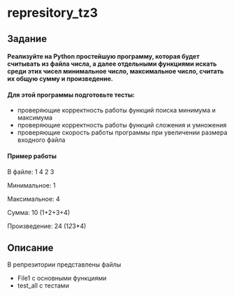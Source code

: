 # represitory_tz3
## Задание
#### Реализуйте на Python простейшую программу, которая будет считывать из файла числа, а далее отдельными функциями искать среди этих чисел минимальное число, максимальное число, считать их общую сумму и произведение.
#### Для этой программы подготовьте тесты:
+ проверяющие корректность работы функций поиска минимума и максимума
+ проверяющие корректность работы функций сложения и умножения
+ проверяющие скорость работы программы при увеличении размера входного файла
#### Пример работы
В файле: 1 4 2 3

Минимальное: 1

Максимальное: 4

Сумма: 10 (1+2+3+4)

Произведение: 24 (1*2*3*4)

## Описание
В репрезитории представлены файлы 
+ File1 с основными функциями
+ test_all с тестами
